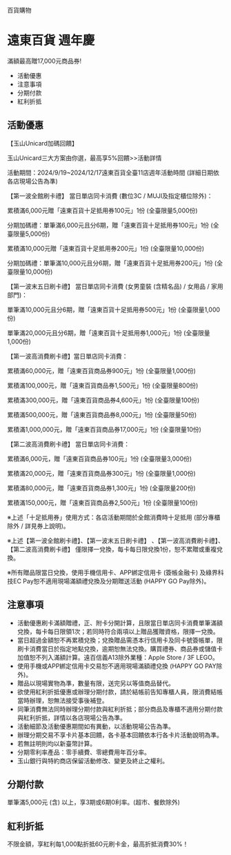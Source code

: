 百貨購物

# 遠東百貨 週年慶  

滿額最高贈17,000元商品券!

  * 活動優惠
  * 注意事項
  * 分期付款
  * 紅利折抵

## 活動優惠

【玉山Unicard加碼回饋】

玉山Unicard三大方案由你選，最高享5%回饋>>活動詳情

活動期間：2024/9/19~2024/12/17遠東百貨全臺11店週年活動時間 (詳細日期依各店現場公告為準)

【第一波全館刷卡禮】 當日單店同卡消費 (數位3C / MUJI及指定櫃位除外)：

累積滿6,000元贈「遠東百貨十足抵用券100元」1份 (全臺限量5,000份)

分期加碼禮：單筆滿6,000元且分6期，贈「遠東百貨十足抵用券100元」1份 (全臺限量5,000份)

累積滿10,000元贈「遠東百貨十足抵用券200元」1份 (全臺限量10,000份)

分期加碼禮：單筆滿10,000元且分6期，贈「遠東百貨十足抵用券200元」1份 (全臺限量10,000份)

【第一波末五日刷卡禮】 當日單店同卡消費 (女男童裝 (含精名品) / 女用品 / 家用部門)：

單筆滿10,000元且分6期，贈「遠東百貨十足抵用券500元」1份 (全臺限量1,000份)

單筆滿20,000元且分6期，贈「遠東百貨十足抵用券1,000元」1份 (全臺限量1,000份)

【第一波高消費刷卡禮】當日單店同卡消費：

累積滿60,000元，贈「遠東百貨商品券900元」1份 (全臺限量1,000份)

累積滿100,000元，贈「遠東百貨商品券1,500元」1份 (全臺限量800份)

累積滿300,000元，贈「遠東百貨商品券4,600元」1份 (全臺限量100份)

累積滿500,000元，贈「遠東百貨商品券8,000元」1份 (全臺限量50份)

累積滿1,000,000元，贈「遠東百貨商品券17,000元」1份 (全臺限量10份)

【第二波高消費刷卡禮】 當日單店同卡消費：

累積滿6,000元，贈「遠東百貨商品券100元」1份 (全臺限量3,000份)

累積滿20,000元，贈「遠東百貨商品券300元」1份 (全臺限量1,000份)

累積滿80,000元，贈「遠東百貨商品券1,300元」1份 (全臺限量200份)

累積滿150,000元，贈「遠東百貨商品券2,500元」1份 (全臺限量100份)

※上述「十足抵用券」使用方式：各店活動期間於全館消費時十足抵用 (部分專櫃除外 / 詳見券上說明)。

※上述【第一波全館刷卡禮】、【第一波末五日刷卡禮】 、【第一波高消費刷卡禮】、【第二波高消費刷卡禮】 僅限擇一兌換，每卡每日限兌換1份，恕不累贈或重複兌換。

※所有贈品限當日兌換，使用手機信用卡、APP綁定信用卡 (簽帳金融卡) 及綠界科技EC Pay恕不適用現場滿額禮兌換及分期贈送活動 (HAPPY GO
Pay除外)。

## 注意事項

  * 活動優惠刷卡滿額贈禮，正、附卡分開計算，且限當日單店同卡消費單筆滿額兌換，每卡每日限領1次；若同時符合兩項以上贈品獲贈資格，限擇一兌換。
  * 當日超過金額恕不再累積兌換；兌換贈品需憑本行信用卡及同卡號簽帳單，限刷卡消費當日於指定地點兌換，逾期恕無法兌換。購買禮券、商品券或儲值卡加值恕不列入滿額計算。遠百信義A13除外業種：Apple Store / 3F LEGO。
  * 使用手機或APP綁定信用卡交易恕不適用現場滿額禮兌換 (HAPPY GO PAY除外)。
  * 贈品以現場實物為準，數量有限，送完另以等值商品替代。
  * 欲使用紅利折抵優惠或辦理分期付款，請於結帳前告知專櫃人員，限消費結帳當時辦理，恕無法接受事後補登。
  * 同筆消費無法同時辦理分期付款與紅利折抵；部分商品及專櫃不適用分期付款與紅利折抵，詳情以各店現場公告為準。
  * 活動細節及活動優惠期間如有異動，以活動現場公告為準。
  * 辦理分期交易不享卡片基本回饋，各卡基本回饋依本行各卡片活動說明為準。
  * 若無註明則均以新臺幣計算。
  * 分期零利率產品：零手續費、零總費用年百分率。
  * 玉山銀行與特約商店保留活動修改、變更及終止之權利。

## 分期付款

單筆滿5,000元 (含) 以上，享3期或6期0利率。(超市、餐飲除外)

  

## 紅利折抵

不限金額，享紅利每1,000點折抵60元刷卡金，最高折抵消費30%！

  

